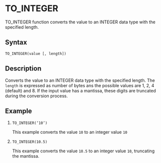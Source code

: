 <!-- loio98c3740a961d457a9fb8387e9e8e6157 -->

# TO\_INTEGER

TO\_INTEGER function converts the value to an INTEGER data type with the specified length.



<a name="loio98c3740a961d457a9fb8387e9e8e6157__section_mz3_htn_w4b"/>

## Syntax

`TO_INTEGER(value [, length])` 



<a name="loio98c3740a961d457a9fb8387e9e8e6157__section_nz3_htn_w4b"/>

## Description

Converts the value to an INTEGER data type with the specified length. The `length` is expressed as number of bytes ans the possible values are 1, 2, 4 \(default\) and 8. If the input value has a mantissa, these digits are truncated during the conversion process.



<a name="loio98c3740a961d457a9fb8387e9e8e6157__section_s2m_jtn_w4b"/>

## Example

1.  `TO_INTEGER(‘10’)`

    This example converts the value `10` to an integer value `10`

2.  `TO_INTEGER(10.5)`

    This example converts the value `10.5` to an integer value `10`, truncating the mantissa.


